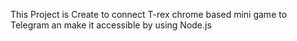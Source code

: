 This Project is Create to connect T-rex chrome based mini game to Telegram an make it accessible by using Node.js
